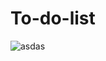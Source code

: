 # To-do-list

![asdas](https://user-images.githubusercontent.com/31929901/108501712-5f1aaf80-72ba-11eb-8439-e55bc9bd7d41.gif)
